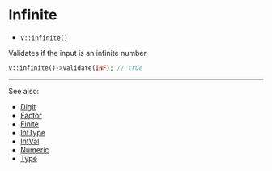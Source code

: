 # Infinite

- `v::infinite()`

Validates if the input is an infinite number.

```php
v::infinite()->validate(INF); // true
```

***
See also:

  * [Digit](Digit.md)
  * [Factor](Factor.md)
  * [Finite](Finite.md)
  * [IntType](IntType.md)
  * [IntVal](IntVal.md)
  * [Numeric](Numeric.md)
  * [Type](Type.md)
